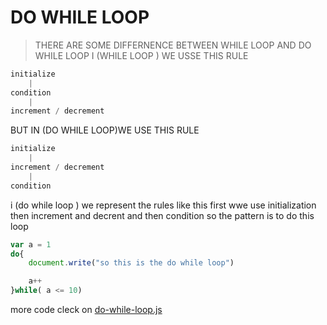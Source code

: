 # DO WHILE LOOP 
> THERE ARE SOME DIFFERNENCE BETWEEN WHILE LOOP AND DO WHILE LOOP 
I (WHILE LOOP ) WE USSE THIS RULE 
```javascript
initialize
    |  
condition 
    |
increment / decrement
```
BUT IN (DO WHILE LOOP)WE USE THIS RULE
```javascript
initialize
    |  
increment / decrement
    |
condition
```
i (do while loop ) we represent the rules 
like this first wwe use initialization then increment and decrent and then condition
so the pattern is to do this loop 
```javascript
var a = 1
do{
    document.write("so this is the do while loop")

    a++
}while( a <= 10)

```
more code cleck on [do-while-loop.js](../java%20script%20tutotrial%20for%20beginners%20in%20hindi-urdu/js/do-while-loop.js)
